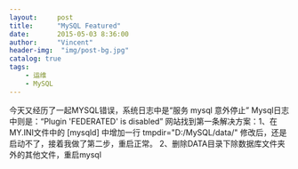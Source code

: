 ```yaml
---
layout:     post
title:      "MySQL Featured"
date:       2015-05-03 8:36:00
author:     "Vincent"
header-img:  "img/post-bg.jpg"
catalog: true
tags:
    - 运维
    - MySQL
---
```


今天又经历了一起MYSQL错误，系统日志中是“服务 mysql 意外停止” Mysql日志中则是：“Plugin 'FEDERATED' is disabled”
网站找到第一条解决方案：1、在MY.INI文件中的 [mysqld] 中增加一行
tmpdir="D:/MySQL/data/"
修改后，还是启动不了，接着我做了第二步，重启正常。
2、删除DATA目录下除数据库文件夹外的其他文件，重启mysql
 




